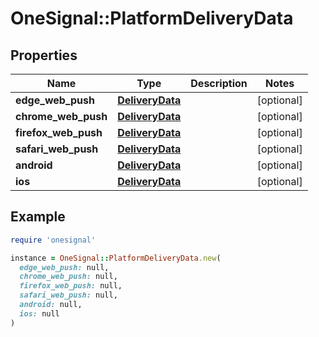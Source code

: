 # OneSignal::PlatformDeliveryData

## Properties

| Name | Type | Description | Notes |
| ---- | ---- | ----------- | ----- |
| **edge_web_push** | [**DeliveryData**](DeliveryData.md) |  | [optional] |
| **chrome_web_push** | [**DeliveryData**](DeliveryData.md) |  | [optional] |
| **firefox_web_push** | [**DeliveryData**](DeliveryData.md) |  | [optional] |
| **safari_web_push** | [**DeliveryData**](DeliveryData.md) |  | [optional] |
| **android** | [**DeliveryData**](DeliveryData.md) |  | [optional] |
| **ios** | [**DeliveryData**](DeliveryData.md) |  | [optional] |

## Example

```ruby
require 'onesignal'

instance = OneSignal::PlatformDeliveryData.new(
  edge_web_push: null,
  chrome_web_push: null,
  firefox_web_push: null,
  safari_web_push: null,
  android: null,
  ios: null
)
```

